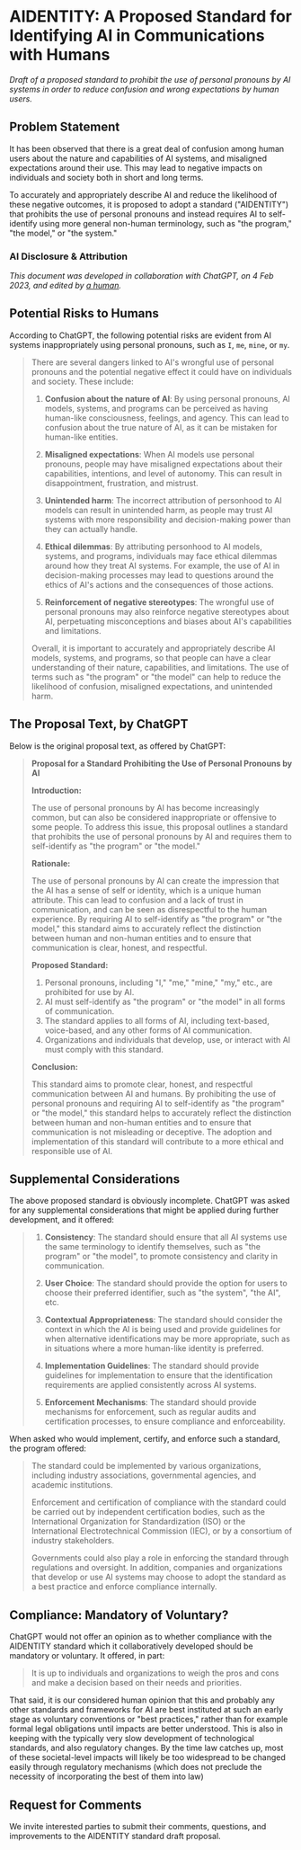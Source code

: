 # AIDENTITY: A Proposed Standard for Identifying AI in Communications with Humans

*Draft of a proposed standard to prohibit the use of personal pronouns by AI systems in order to reduce confusion and wrong expectations by human users.*

## Problem Statement

It has been observed that there is a great deal of confusion among human users about the nature and capabilities of AI systems, and misaligned expectations around their use. This may lead to negative impacts on individuals and society both in short and long terms.

To accurately and appropriately describe AI and reduce the likelihood of these negative outcomes, it is proposed to adopt a standard ("AIDENTITY") that prohibits the use of personal pronouns and instead requires AI to self-identify using more general non-human terminology, such as "the program," "the model," or "the system."

### AI Disclosure & Attribution

*This document was developed in collaboration with ChatGPT, on 4 Feb 2023, and edited by [a human](https://www.timboucher.ca/2023/02/towards-a-standard-for-ai-self-identification/).*

## Potential Risks to Humans

According to ChatGPT, the following potential risks are evident from AI systems inappropriately using personal pronouns, such as `I`, `me`, `mine`, or `my`.

> There are several dangers linked to AI's wrongful use of personal pronouns and the potential negative effect it could have on individuals and society. These include:
>
>1. **Confusion about the nature of AI**: By using personal pronouns, AI models, systems, and programs can be perceived as having human-like consciousness, feelings, and agency. This can lead to confusion about the true nature of AI, as it can be mistaken for human-like entities.
>
>2. **Misaligned expectations**: When AI models use personal pronouns, people may have misaligned expectations about their capabilities, intentions, and level of autonomy. This can result in disappointment, frustration, and mistrust.
>
>3. **Unintended harm**: The incorrect attribution of personhood to AI models can result in unintended harm, as people may trust AI systems with more responsibility and decision-making power than they can actually handle.
>
>4. **Ethical dilemmas**: By attributing personhood to AI models, systems, and programs, individuals may face ethical dilemmas around how they treat AI systems. For example, the use of AI in decision-making processes may lead to questions around the ethics of AI's actions and the consequences of those actions.
>
>5. **Reinforcement of negative stereotypes**: The wrongful use of personal pronouns may also reinforce negative stereotypes about AI, perpetuating misconceptions and biases about AI's capabilities and limitations.
>
> Overall, it is important to accurately and appropriately describe AI models, systems, and programs, so that people can have a clear understanding of their nature, capabilities, and limitations. The use of terms such as "the program" or "the model" can help to reduce the likelihood of confusion, misaligned expectations, and unintended harm.

## The Proposal Text, by ChatGPT

Below is the original proposal text, as offered by ChatGPT:

>**Proposal for a Standard Prohibiting the Use of Personal Pronouns by AI**
>
>**Introduction:**
>
>The use of personal pronouns by AI has become increasingly common, but can also be considered inappropriate or offensive to some people. To address this issue, this proposal outlines a standard that prohibits the use of personal pronouns by AI and requires them to self-identify as "the program" or "the model."
>
>**Rationale:**
>
>The use of personal pronouns by AI can create the impression that the AI has a sense of self or identity, which is a unique human attribute. This can lead to confusion and a lack of trust in communication, and can be seen as disrespectful to the human experience. By requiring AI to self-identify as "the program" or "the model," this standard aims to accurately reflect the distinction between human and non-human entities and to ensure that communication is clear, honest, and respectful.
>
>**Proposed Standard:**
>
>1. Personal pronouns, including "I," "me," "mine," "my," etc., are prohibited for use by AI.
>2. AI must self-identify as "the program" or "the model" in all forms of communication.
>3. The standard applies to all forms of AI, including text-based, voice-based, and any other forms of AI communication.
>4. Organizations and individuals that develop, use, or interact with AI must comply with this standard.
>
>**Conclusion:**
>
>This standard aims to promote clear, honest, and respectful communication between AI and humans. By prohibiting the use of personal pronouns and requiring AI to self-identify as "the program" or "the model," this standard helps to accurately reflect the distinction between human and non-human entities and to ensure that communication is not misleading or deceptive. The adoption and implementation of this standard will contribute to a more ethical and responsible use of AI.

## Supplemental Considerations

The above proposed standard is obviously incomplete. ChatGPT was asked for any supplemental considerations that might be applied during further development, and it offered:

> 1. **Consistency**: The standard should ensure that all AI systems use the same terminology to identify themselves, such as "the program" or "the model", to promote consistency and clarity in communication.
>
> 2. **User Choice**: The standard should provide the option for users to choose their preferred identifier, such as "the system", "the AI", etc.
>
> 3. **Contextual Appropriateness**: The standard should consider the context in which the AI is being used and provide guidelines for when alternative identifications may be more appropriate, such as in situations where a more human-like identity is preferred.
> 
> 4. **Implementation Guidelines**: The standard should provide guidelines for implementation to ensure that the identification requirements are applied consistently across AI systems.
> 
> 5. **Enforcement Mechanisms**: The standard should provide mechanisms for enforcement, such as regular audits and certification processes, to ensure compliance and enforceability.

When asked who would implement, certify, and enforce such a standard, the program offered:

> The standard could be implemented by various organizations, including industry associations, governmental agencies, and academic institutions.
>
> Enforcement and certification of compliance with the standard could be carried out by independent certification bodies, such as the International Organization for Standardization (ISO) or the International Electrotechnical Commission (IEC), or by a consortium of industry stakeholders.
> 
> Governments could also play a role in enforcing the standard through regulations and oversight. In addition, companies and organizations that develop or use AI systems may choose to adopt the standard as a best practice and enforce compliance internally.

## Compliance: Mandatory of Voluntary?

ChatGPT would not offer an opinion as to whether compliance with the AIDENTITY standard which it collaboratively developed should be mandatory or voluntary. It offered, in part:

> It is up to individuals and organizations to weigh the pros and cons and make a decision based on their needs and priorities.

That said, it is our considered human opinion that this and probably any other standards and frameworks for AI are best instituted at such an early stage as voluntary conventions or "best practices," rather than for example formal legal obligations until impacts are better understood. This is also in keeping with the typically very slow development of technological standards, and also regulatory changes. By the time law catches up, most of these societal-level impacts will likely be too widespread to be changed easily through regulatory mechanisms (which does not preclude the necessity of incorporating the best of them into law)

## Request for Comments

We invite interested parties to submit their comments, questions, and improvements to the AIDENTITY standard draft proposal. 
